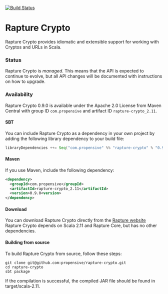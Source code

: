 [![Build Status](https://travis-ci.org/propensive/rapture-crypto.png?branch=scala-2.11)](https://travis-ci.org/propensive/rapture-crypto)

# Rapture Crypto

Rapture Crypto provides idiomatic and extensible support for working with Cryptos and URLs in Scala.

### Status

Rapture Crypto is *managed*. This means that the API is expected to continue to evolve, but all API changes will be documented with instructions on how to upgrade.

### Availability

Rapture Crypto 0.9.0 is available under the Apache 2.0 License from Maven Central with group ID `com.propensive` and artifact ID `rapture-crypto_2.11`.

#### SBT

You can include Rapture Crypto as a dependency in your own project by adding the following library dependency to your build file:

```scala
libraryDependencies ++= Seq("com.propensive" %% "rapture-crypto" % "0.9.0")
```

#### Maven

If you use Maven, include the following dependency:

```xml
<dependency>
  <groupId>com.propensive</groupId>
  <artifactId>rapture-crypto_2.11</artifactId>
  <version>0.9.0<version>
</dependency>
```

#### Download

You can download Rapture Crypto directly from the [Rapture website](http://rapture.io/)
Rapture Crypto depends on Scala 2.11 and Rapture Core, but has no other dependencies.

#### Building from source

To build Rapture Crypto from source, follow these steps:

```
git clone git@github.com:propensive/rapture-crypto.git
cd rapture-crypto
sbt package
```

If the compilation is successful, the compiled JAR file should be found in target/scala-2.11.
